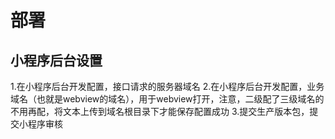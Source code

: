 # 部署

## 小程序后台设置

1.在小程序后台开发配置，接口请求的服务器域名
2.在小程序后台开发配置，业务域名（也就是webview的域名），用于webview打开，注意，二级配了三级域名的不用再配，将文本上传到域名根目录下才能保存配置成功
3.提交生产版本包，提交小程序审核